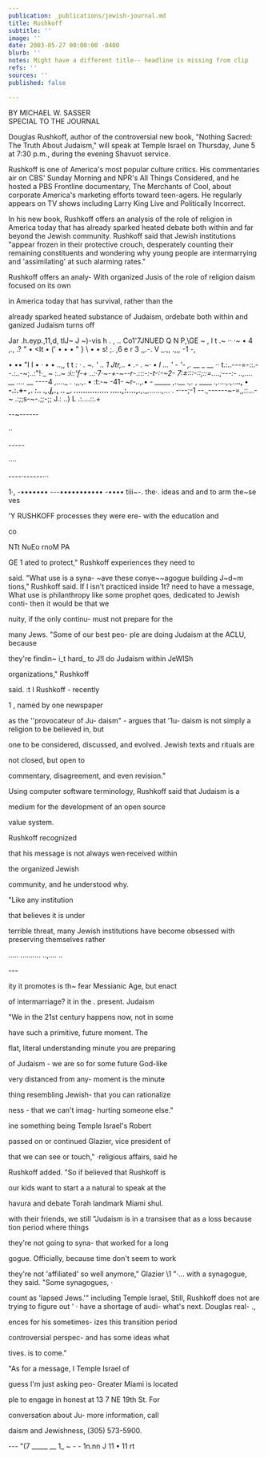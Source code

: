 ```yaml
---
publication: _publications/jewish-journal.md
title: Rushkoff
subtitle: ''
image: ''
date: 2003-05-27 00:00:00 -0400
blurb: ''
notes: Might have a different title-- headline is missing from clip
refs: ''
sources: ''
published: false

---
```

BY MICHAEL W. SASSER  
SPECIAL TO THE JOURNAL

Douglas Rushkoff, author of the controversial new book, "Nothing Sacred: The Truth About Judaism," will speak at Temple Israel on Thursday, June 5 at 7:30 p.m., during the evening Shavuot service.

Rushkoff is one of America's most popular culture critics. His commentaries air on CBS' Sunday Morning and NPR's All Things Considered, and he hosted a PBS Frontline documentary, The Merchants of Cool, about corporate America's marketing efforts toward teen-agers. He regularly appears on TV shows including Larry King Live and Politically Incorrect.

In his new book, Rushkoff offers an analysis of the role of religion in America today that has already sparked heated debate both within and far beyond the Jewish community. Rushkoff said that Jewish institutions "appear frozen in their protective crouch, desperately counting their remaining constituents and wondering why young people are intermarrying and 'assimilating' at such alarming rates."

Rushkoff offers an analy- With organized Jusis of the role of religion daism focused on its own

in America today that has survival, rather than the

already sparked heated substance of Judaism, ordebate both within and ganized Judaism turns off

Jar .h.eyp.,11,d, tlJ\~ J \~)-vis h . , .. Co1'7JNUED Q N P,\\GE \~ , l t .\~ ·· ·\~ • 4 ,., .? " • <It • (' • • • " } \\ • • s! ;. ,6 e r 3 ,,.-. V _.,, .,,, -1 -,

• •• "I I • · • • ..,, t t _: · . \~. ' .. 1 Jtr,.. • .- . \~· • I ... ' - '- ,._ __ _ __ ·· t.:..---=-::.--.:..-\~;..:"!·_ \~ :..\~ _:i::'f-+ ..:_·7·_\~-+-\~--r_-.:::-_:-t-:-\~2- 7:±:::-::;::=....;---:- ..,.... __ ...._ __ ----4 _,..._._ . .,,.,. • :t:-\~ -41- \~r-..,_.• - _____ ,..__ .,._ , ____ _.,_....,.,..___..,_ • -.:.+- _,. :.. .,.j,._, .. _. ............... .....,:....,.__,._.......,... . -·--;-1 --.,------\~-=,,::...-\~ .:;;s-\~-.;;-;; J.: ..) L .:....::.+

\--\~------

··

\-----

····

\----·------···

1·, -••••••• ---••••••••••• -•••• tiii\~-. the·. ideas and and to arm the\~se ves

'Y RUSHKOFF processes they were ere- with the education and

co

NTt NuEo rnoM PA

GE 1 ated to protect," Rushkoff experiences they need to

said. "What use is a syna- \~ave these conye\~\~agogue building J\~d\~m tions," Rushkoff said. If I isn't practiced inside 1t? need to have a message, What use is philanthropy like some prophet qoes, dedicated to Jewish conti- then it would be that we

nuity, if the only continu- must not prepare for the

many Jews. "Some of our best peo- ple are doing Judaism at the ACLU, because

they're findin\~ i_t hard_ to J!I do Judaism within JeWISh

organizations," Rushkoff

said. :t I Rushkoff - recently

1 , named by one newspaper

as the ''provocateur of Ju- daism" - argues that '1u- daism is not simply a religion to be believed in, but

one to be considered, discussed, and evolved. Jewish texts and rituals are

not closed, but open to

commentary, disagreement, and even revision."

Using computer software terminology, Rushkoff said that Judaism is a

medium for the development of an open source

value system.

Rushkoff recognized

that his message is not always wen·received within

the organized Jewish

community, and he understood why.

"Like any institution

that believes it is under

terrible threat, many Jewish institutions have become obsessed with preserving themselves rather

..... .......... ..,.... ..

\---

ity it promotes is th\~ fear Messianic Age, but enact

of intermarriage? it in the . present. Judaism

"We in the 21st century happens now, not in some

have such a primitive, future moment. The

flat, literal understanding minute you are preparing

of Judaism - we are so for some future God-like

very distanced from any- moment is the minute

thing resembling Jewish- that you can rationalize

ness - that we can't imag- hurting someone else."

ine something being Temple Israel's Robert

passed on or continued Glazier, vice president of

that we can see or touch," ·religious affairs, said he

Rushkoff added. "So if believed that Rushkoff is

our kids want to start a a natural to speak at the

havura and debate Torah landmark Miami shul.

with their friends, we still "Judaism is in a transisee that as a loss because tion period where things

they're not going to syna- that worked for a long

gogue. Officially, because time don't seem to work

they're not 'affiliated' so well anymore," Glazier \\1 "·... with a synagogue, they said. "Some synagogues, ·

count as 'lapsed Jews.'" including Temple Israel, Still, Rushkoff does not are trying to figure out ' · have a shortage of audi- what's next. Douglas real- .,

ences for his sometimes- izes this transition period

controversial perspec- and has some ideas what

tives. is to come."

"As for a message, I Temple Israel of

guess I'm just asking peo- Greater Miami is located

ple to engage in honest at 13 7 NE 19th St. For

conversation about Ju- more information, call

daism and Jewishness, (305) 573-5900.

\--- "(7 _____ __ 1_ \~ - - 1n.nn J 11 • 11 rt